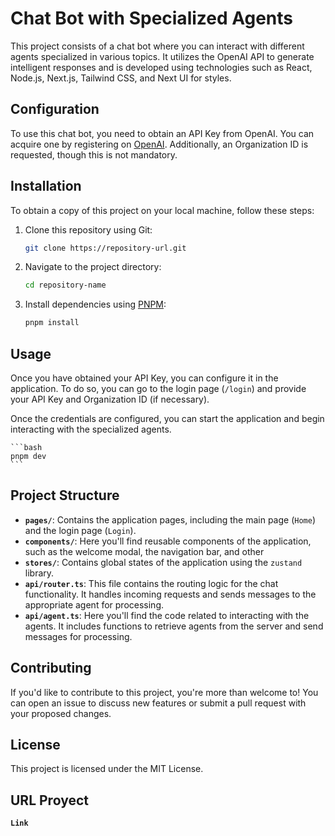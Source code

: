 # Chat Bot with Specialized Agents

This project consists of a chat bot where you can interact with different agents specialized in various topics. It utilizes the OpenAI API to generate intelligent responses and is developed using technologies such as React, Node.js, Next.js, Tailwind CSS, and Next UI for styles.

## Configuration

To use this chat bot, you need to obtain an API Key from OpenAI. You can acquire one by registering on [OpenAI](https://openai.com/blog/openai-api). Additionally, an Organization ID is requested, though this is not mandatory.

## Installation

To obtain a copy of this project on your local machine, follow these steps:

1. Clone this repository using Git:

    ```bash
    git clone https://repository-url.git
    ```

2. Navigate to the project directory:

    ```bash
    cd repository-name
    ```

3. Install dependencies using [PNPM](https://pnpm.io/):

    ```bash
    pnpm install
    ```

## Usage

Once you have obtained your API Key, you can configure it in the application. To do so, you can go to the login page (`/login`) and provide your API Key and Organization ID (if necessary).

Once the credentials are configured, you can start the application and begin interacting with the specialized agents.

    ```bash
    pnpm dev
    ```

## Project Structure

- **`pages/`**: Contains the application pages, including the main page (`Home`) and the login page (`Login`).
- **`components/`**: Here you'll find reusable components of the application, such as the welcome modal, the navigation bar, and other 
- **`stores/`**: Contains global states of the application using the `zustand` library.
- **`api/router.ts`**: This file contains the routing logic for the chat functionality. It handles incoming requests and sends messages to the appropriate agent for processing.
- **`api/agent.ts`**: Here you'll find the code related to interacting with the agents. It includes functions to retrieve agents from the server and send messages for processing.

## Contributing

If you'd like to contribute to this project, you're more than welcome to! You can open an issue to discuss new features or submit a pull request with your proposed changes.

## License

This project is licensed under the MIT License.

## URL Proyect

**`Link`**
